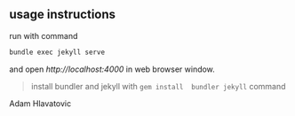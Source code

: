 ## usage instructions

run with command

```bash
bundle exec jekyll serve
```

and open *http://localhost:4000* in web browser window.

> install bundler and jekyll with `gem install  bundler jekyll` command

Adam Hlavatovic

